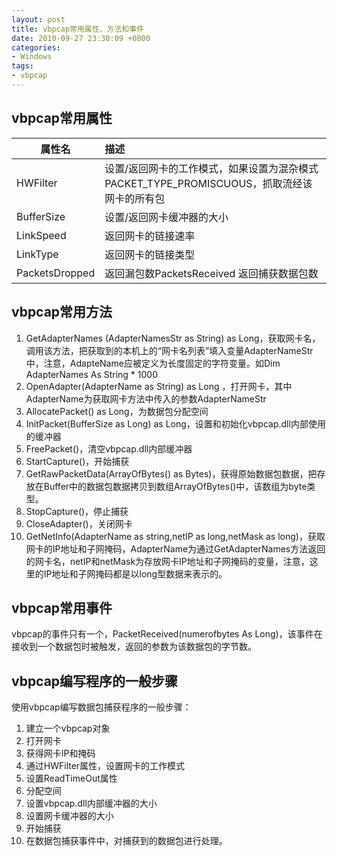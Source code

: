 ```yaml
---
layout: post
title: vbpcap常用属性、方法和事件
date: 2010-09-27 23:30:09 +0800
categories:
- Windows
tags:
- vbpcap
---
```


## vbpcap常用属性

| 属性名        | 描述           | 
| ------------- |:-------------| 
| HWFilter     | 设置/返回网卡的工作模式，如果设置为混杂模式PACKET_TYPE_PROMISCUOUS，抓取流经该网卡的所有包 | 
| BufferSize      | 设置/返回网卡缓冲器的大小      |  
| LinkSpeed | 返回网卡的链接速率      | 
| LinkType | 返回网卡的链接类型      | 
| PacketsDropped | 返回漏包数PacketsReceived 返回捕获数据包数      | 

## vbpcap常用方法

1. GetAdapterNames (AdapterNamesStr as String) as Long，获取网卡名，调用该方法，把获取到的本机上的“网卡名列表”填入变量AdapterNameStr中，注意，AdapteName应被定义为长度固定的字符变量。如Dim AdapterNames As String * 1000
2. OpenAdapter(AdapterName as String) as Long&nbsp;，打开网卡，其中AdapterName为获取网卡方法中传入的参数AdapterNameStr
3. AllocatePacket() as Long，为数据包分配空间
4. InitPacket(BufferSize as Long) as Long，设置和初始化vbpcap.dll内部使用的缓冲器
5. FreePacket()，清空vbpcap.dll内部缓冲器
6. StartCapture()，开始捕获
7. GetRawPacketData(ArrayOfBytes() as Bytes)，获得原始数据包数据，把存放在Buffer中的数据包数据拷贝到数组ArrayOfBytes()中，该数组为byte类型。
8. StopCapture()，停止捕获
9. CloseAdapter()，关闭网卡
10. GetNetInfo(AdapterName as string,netIP as long,netMask as long)，获取网卡的IP地址和子网掩码，AdapterName为通过GetAdapterNames方法返回的网卡名，netIP和netMask为存放网卡IP地址和子网掩码的变量，注意，这里的IP地址和子网掩码都是以long型数据来表示的。

## vbpcap常用事件

vbpcap的事件只有一个，PacketReceived(numerofbytes As Long)，该事件在接收到一个数据包时被触发，返回的参数为该数据包的字节数。

## vbpcap编写程序的一般步骤

使用vbpcap编写数据包捕获程序的一般步骤：  
1. 建立一个vbpcap对象  
2. 打开网卡  
3. 获得网卡IP和掩码  
4. 通过HWFilter属性，设置网卡的工作模式  
5. 设置ReadTimeOut属性  
6. 分配空间  
7. 设置vbpcap.dll内部缓冲器的大小  
8. 设置网卡缓冲器的大小  
9. 开始捕获  
10. 在数据包捕获事件中，对捕获到的数据包进行处理。  
